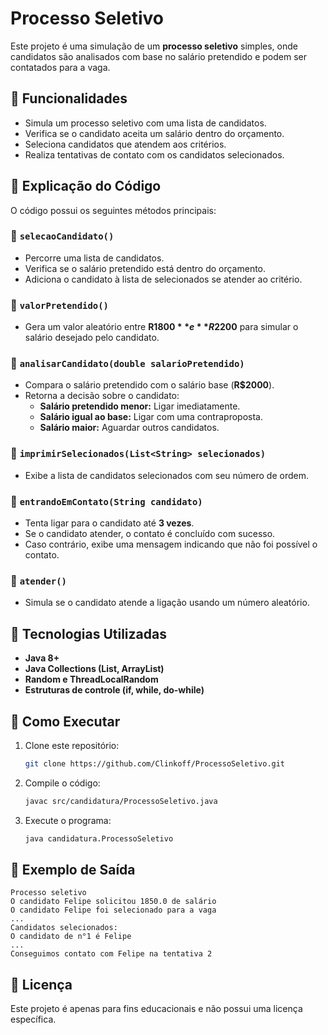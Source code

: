 # Processo Seletivo

Este projeto é uma simulação de um **processo seletivo** simples, onde candidatos são analisados com base no salário pretendido e podem ser contatados para a vaga.

## 📌 Funcionalidades
- Simula um processo seletivo com uma lista de candidatos.
- Verifica se o candidato aceita um salário dentro do orçamento.
- Seleciona candidatos que atendem aos critérios.
- Realiza tentativas de contato com os candidatos selecionados.

## 📜 Explicação do Código
O código possui os seguintes métodos principais:

### 🔹 `selecaoCandidato()`
- Percorre uma lista de candidatos.
- Verifica se o salário pretendido está dentro do orçamento.
- Adiciona o candidato à lista de selecionados se atender ao critério.

### 🔹 `valorPretendido()`
- Gera um valor aleatório entre **R$1800** e **R$2200** para simular o salário desejado pelo candidato.

### 🔹 `analisarCandidato(double salarioPretendido)`
- Compara o salário pretendido com o salário base (**R$2000**).
- Retorna a decisão sobre o candidato:
  - **Salário pretendido menor:** Ligar imediatamente.
  - **Salário igual ao base:** Ligar com uma contraproposta.
  - **Salário maior:** Aguardar outros candidatos.

### 🔹 `imprimirSelecionados(List<String> selecionados)`
- Exibe a lista de candidatos selecionados com seu número de ordem.

### 🔹 `entrandoEmContato(String candidato)`
- Tenta ligar para o candidato até **3 vezes**.
- Se o candidato atender, o contato é concluído com sucesso.
- Caso contrário, exibe uma mensagem indicando que não foi possível o contato.

### 🔹 `atender()`
- Simula se o candidato atende a ligação usando um número aleatório.

## 🔧 Tecnologias Utilizadas
- **Java 8+**
- **Java Collections (List, ArrayList)**
- **Random e ThreadLocalRandom**
- **Estruturas de controle (if, while, do-while)**

## 🏁 Como Executar
1. Clone este repositório:
   ```bash
   git clone https://github.com/Clinkoff/ProcessoSeletivo.git
   ```
2. Compile o código:
   ```bash
   javac src/candidatura/ProcessoSeletivo.java
   ```
3. Execute o programa:
   ```bash
   java candidatura.ProcessoSeletivo
   ```

## 📌 Exemplo de Saída
```
Processo seletivo
O candidato Felipe solicitou 1850.0 de salário
O candidato Felipe foi selecionado para a vaga
...
Candidatos selecionados:
O candidato de n°1 é Felipe
...
Conseguimos contato com Felipe na tentativa 2
```

## 📜 Licença
Este projeto é apenas para fins educacionais e não possui uma licença específica.
